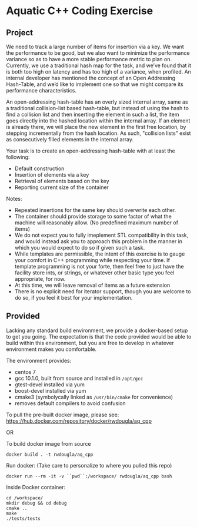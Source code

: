 # Aquatic C++ Coding Exercise

## Project

We need to track a large number of items for insertion via a key. We want the performance to be good, but we also want to minimize the performance variance so as to have a more stable performance metric to plan on. Currently, we use a traditional hash map for the task, and we’ve found that it is both too high on latency and has too high of a variance, when profiled. An internal developer has mentioned the concept of an Open Addressing Hash-Table, and we’d like to implement one so that we might compare its performance characteristics.

An open-addressing hash-table has an overly sized internal array, same as a traditional collision-list based hash-table, but instead of using the hash to find a collision list and then inserting the element in such a list, the item goes directly into the hashed location within the internal array. If an element is already there, we will place the new element in the first free location, by stepping incrementally from the hash location. As such, "collision lists" exist as consecutively filled elements in the internal array.

Your task is to create an open-addressing hash-table with at least the following:

* Default construction
* Insertion of elements via a key
* Retrieval of elements based on the key
* Reporting current size of the container

Notes:

* Repeated insertions for the same key should overwrite each other.
* The container should provide storage to some factor of what the machine will reasonably allow. (No predefined maximum number of items)
* We do not expect you to fully imeplement STL compatibility in this task, and would instead ask you to approach this problem in the manner in which you would expect to do so if given such a task.
* While templates are permissible, the intent of this exercise is to gauge your comfort in C++ programming while respecting your time. If template programming is not your forte, then feel free to just have the facility store ints, or strings, or whatever other basic type you feel appropriate, for now.
* At this time, we will leave removal of items as a future extension
* There is no explicit need for iterator support, though you are welcome to do so, if you feel it best for your implementation.


## Provided

Lacking any standard build environment, we provide a docker-based setup to get you going. The expectation is that the code provided would be able to build within this environment, but you are free to develop in whatever environment makes you comfortable.

The environment provides:

* centos 7
* gcc 10.1.0, built from source and installed in `/opt/gcc`
* gtest-devel installed via yum
* boost-devel installed via yum
* cmake3 (symbolycally linked as `/usr/bin/cmake` for convenience)
* removes default compilers to avoid confusion

To pull the pre-built docker image, please see: https://hub.docker.com/repository/docker/rwdougla/aq_cpp

OR

To build docker image from source

`docker build . -t rwdougla/aq_cpp`

Run docker: (Take care to personalize to where you pulled this repo)

`docker run --rm -it -v ``pwd``:/workspace/ rwdougla/aq_cpp bash`

Inside Docker container:

```
cd /workspace/
mkdir debug && cd debug
cmake ..
make
./tests/tests
```
